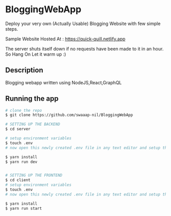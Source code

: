 # BloggingWebApp

Deploy your very own (Actually Usable) Blogging Website with few simple steps.

Sample Website Hosted At : https://quick-quill.netlify.app

The server shuts itself down if no requests have been made to it in an hour. So Hang On Let it warm up :)

## Description

Blogging webapp written using NodeJS,React,GraphQL


## Running the app
```bash
# clone the repo
$ git clone https://github.com/swaaap-nil/BloggingWebApp

# SETTING UP THE BACKEND
$ cd server

# setup environment variables
$ touch .env
# now open this newly created .env file in any text editor and setup the variables

$ yarn install
$ yarn run dev


# SETTING UP THE FRONTEND
$ cd client
# setup environment variables
$ touch .env
# now open this newly created .env file in any text editor and setup the variables

$ yarn install
$ yarn run start

```




